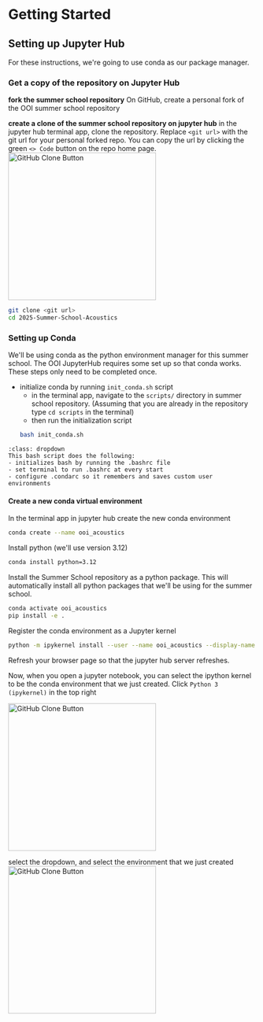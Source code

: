 # Getting Started
## Setting up Jupyter Hub
For these instructions, we're going to use conda as our package manager. 

### Get a copy of the repository on Jupyter Hub
**fork the summer school repository** On GitHub, create a personal fork of the OOI summer school repository

**create a clone of the summer school repository on jupyter hub**
in the jupyter hub terminal app, clone the repository. Replace `<git url>` with the git url for your personal forked repo. You can copy the url by clicking the green `<> Code` button on the repo home page.
<img src="/imgs/GitHub_clone.png" alt="GitHub Clone Button" width="300"/>


```bash
git clone <git url>
cd 2025-Summer-School-Acoustics
```


### Setting up Conda
We'll be using conda as the python environment manager for this summer school. The OOI JupyterHub requires some set up so that conda works. These steps only need to be completed once.

- initialize conda by running `init_conda.sh` script
    - in the terminal app, navigate to the `scripts/` directory in summer school repository. (Assuming that you are already in the repository type `cd scripts` in the terminal)
    - then run the initialization script
    ```bash
    bash init_conda.sh
    ```

```{admonition} More about the script
:class: dropdown
This bash script does the following:
- initializes bash by running the .bashrc file
- set terminal to run .bashrc at every start
- configure .condarc so it remembers and saves custom user environments
```

#### Create a new conda virtual environment

In the terminal app in jupyter hub create the new conda environment
```bash
conda create --name ooi_acoustics
```

Install python (we'll use version 3.12)

```bash
conda install python=3.12
```

Install the Summer School repository as a python package. This will automatically install all python packages that we'll be using for the summer school.

```bash
conda activate ooi_acoustics
pip install -e .
```

Register the conda environment as a Jupyter kernel
```bash
python -m ipykernel install --user --name ooi_acoustics --display-name "Python (ooi_acoustics)"
```

Refresh your browser page so that the jupyter hub server refreshes.

Now, when you open a jupyter notebook, you can select the ipython kernel to be the conda environment that we just created. Click `Python 3 (ipykernel)` in the top right

<img src="/imgs/ipy_kernel1.png" alt="GitHub Clone Button" width="300"/>

select the dropdown, and select the environment that we just created
<img src="/imgs/ipy_kernel2.png" alt="GitHub Clone Button" width="300"/>
